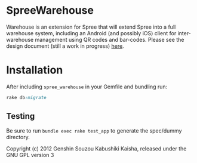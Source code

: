 SpreeWarehouse
==============

Warehouse is an extension for Spree that will extend Spree into a full warehouse system, including an Android (and possibly iOS) client for inter-warehouse management using QR codes and bar-codes.
Please see the design document (still a work in progress) [here](https://docs.google.com/document/d/1K-C33WjH5GooNKW-GsW7-Ol_K4-7PbwVxPk3Vs2MmO0/edit).

Installation
=======

After including `spree_warehouse` in your Gemfile and bundling run:
```rake spree_warehouse:install:migrations
rake db:migrate
```

Testing
-------

Be sure to run `bundle exec rake test_app` to generate the spec/dummy directory.


Copyright (c) 2012 Genshin Souzou Kabushiki Kaisha, released under the GNU GPL version 3
